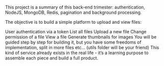 This project is a summary of this back-end trimester: authentication, NodeJS, MongoDB, Redis, pagination and background processing.

The objective is to build a simple platform to upload and view files:

User authentication via a token List all files Upload a new file Change permission of a file View a file Generate thumbnails for images You will be guided step by step for building it, but you have some freedoms of implementation, split in more files etc… (utils folder will be your friend)
This kind of service already exists in the real life - it’s a learning purpose to assemble each piece and build a full product.
